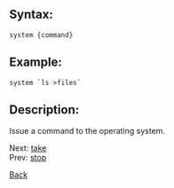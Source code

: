 ## Syntax:
`system {command}`

## Example:
``system `ls >files` ``

## Description:
Issue a command to the operating system.

Next: [take](take.md)  
Prev: [stop](stop.md)

[Back](../README.md)
